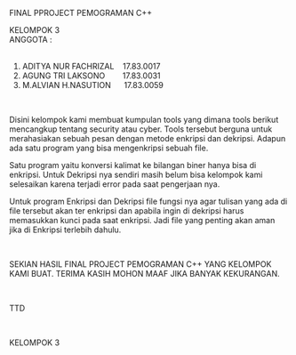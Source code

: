 <p>FINAL PPROJECT PEMOGRAMAN C++</p>
<p>KELOMPOK 3<br />ANGGOTA :<br /><br /></p>
<ol>
<li>ADITYA NUR FACHRIZAL&nbsp; &nbsp; 17.83.0017&nbsp;</li>
<li>AGUNG TRI LAKSONO&nbsp; &nbsp; &nbsp; &nbsp; 17.83.0031&nbsp;</li>
<li>M.ALVIAN H.NASUTION&nbsp; &nbsp; &nbsp; 17.83.0059&nbsp;</li>
</ol>
<p>&nbsp;</p>
<p>Disini kelompok kami membuat kumpulan tools yang dimana tools berikut mencangkup tentang security atau cyber. Tools tersebut berguna untuk merahasiakan sebuah pesan dengan metode enkripsi dan dekripsi. Adapun ada satu program yang bisa mengenkripsi sebuah file.&nbsp;</p>
<p>Satu program yaitu konversi kalimat ke bilangan biner hanya bisa di enkripsi. Untuk Dekripsi nya sendiri masih belum bisa kelompok kami selesaikan karena terjadi error pada saat pengerjaan nya.&nbsp;</p>
<p>Untuk program Enkripsi dan Dekripsi file fungsi nya agar tulisan yang ada di file tersebut akan ter enkripsi dan apabila ingin di dekripsi harus memasukkan kunci pada saat enkripsi. Jadi file yang penting akan aman jika di Enkripsi terlebih dahulu.</p>
<p>&nbsp;</p>
<p>SEKIAN HASIL FINAL PROJECT PEMOGRAMAN C++ YANG KELOMPOK KAMI BUAT. TERIMA KASIH MOHON MAAF JIKA BANYAK KEKURANGAN.</p>
<p>&nbsp;</p>
<p>TTD</p>
<p>&nbsp;</p>
<p>KELOMPOK 3</p>
<p>&nbsp;</p>
<p>&nbsp;</p>

